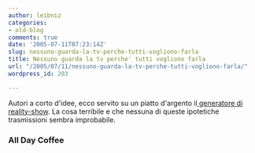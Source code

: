 ```yaml
---
author: leibniz
categories:
- old-blog
comments: true
date: '2005-07-11T07:23:14Z'
slug: nessuno-guarda-la-tv-perche-tutti-vogliono-farla
title: Nessuno guarda la tv perche' tutti vogliono farla
url: "/2005/07/11/nessuno-guarda-la-tv-perche-tutti-vogliono-farla/"
wordpress_id: 203

---
```

Autori a corto d'idee, ecco servito su un piatto d'argento il[ generatore di reality-show](http://www.alldaycoffee.net/toys/reality.php). La cosa terribile e che nessuna di queste ipotetiche trasmissioni sembra improbabile.  



### All Day Coffee
